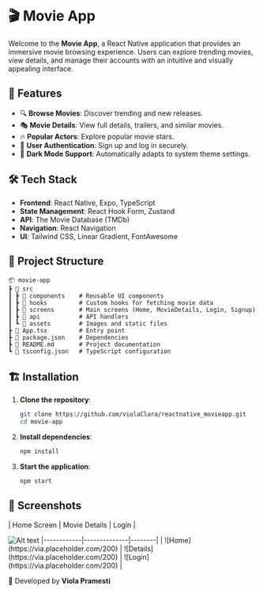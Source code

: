 # 🎬 Movie App

Welcome to the **Movie App**, a React Native application that provides an immersive movie browsing experience. Users can explore trending movies, view details, and manage their accounts with an intuitive and visually appealing interface.

## 🚀 Features

- 🔍 **Browse Movies**: Discover trending and new releases.
- 🎭 **Movie Details**: View full details, trailers, and similar movies.
- 🔥 **Popular Actors**: Explore popular movie stars.
- 📝 **User Authentication**: Sign up and log in securely.
- 🌙 **Dark Mode Support**: Automatically adapts to system theme settings.

## 🛠️ Tech Stack

- **Frontend**: React Native, Expo, TypeScript
- **State Management**: React Hook Form, Zustand
- **API**: The Movie Database (TMDb)
- **Navigation**: React Navigation
- **UI**: Tailwind CSS, Linear Gradient, FontAwesome

## 📂 Project Structure

```
📦 movie-app
┣ 📂 src
┃ ┣ 📂 components    # Reusable UI components
┃ ┣ 📂 hooks         # Custom hooks for fetching movie data
┃ ┣ 📂 screens       # Main screens (Home, MovieDetails, Login, Signup)
┃ ┣ 📂 api           # API handlers
┃ ┗ 📂 assets        # Images and static files
┣ 📜 App.tsx         # Entry point
┣ 📜 package.json    # Dependencies
┣ 📜 README.md       # Project documentation
┗ 📜 tsconfig.json   # TypeScript configuration
```

## 🏗️ Installation

1. **Clone the repository**:
   ```sh
   git clone https://github.com/violaClara/reactnative_movieapp.git
   cd movie-app
   ```
2. **Install dependencies**:
   ```sh
   npm install
   ```
3. **Start the application**:
   ```sh
   npm start
   ```

## 📸 Screenshots

| Home Screen | Movie Details | Login |

<img src="ss1.jpg" alt="Alt text" title="Optional title">
|------------|--------------|--------|
| ![Home](https://via.placeholder.com/200) | ![Details](https://via.placeholder.com/200) | ![Login](https://via.placeholder.com/200) |



📌 Developed by **Viola Pramesti**

